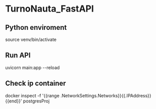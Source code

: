 # TurnoNauta_FastAPI


## Python enviroment
source venv/bin/activate

## Run API
uvicorn main:app --reload

## Check ip container 
docker inspect -f '{{range .NetworkSettings.Networks}}{{.IPAddress}}{{end}}' postgresProj